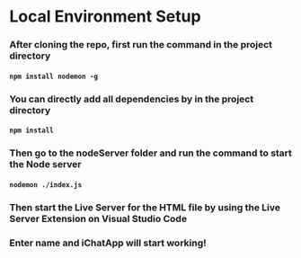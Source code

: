 # Local Environment Setup

### After cloning the repo, first run the command in the project directory

#### ```npm install nodemon -g```

### You can directly add all dependencies by in the project directory

#### ```npm install```

### Then go to the **nodeServer** folder and run the command to start the Node server

#### ```nodemon ./index.js```

### Then start the Live Server for the HTML file by using the Live Server Extension on Visual Studio Code 

### Enter name and iChatApp will start working!
